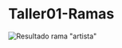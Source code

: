 # Taller01-Ramas

![Resultado rama "artista"](https://github.com/user-attachments/assets/8dce8d57-c32f-4cd9-a1d1-bcbc5a4afa3b)
